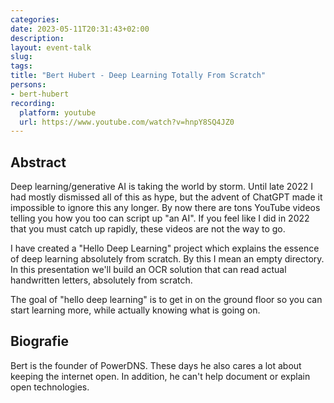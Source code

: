 ```yaml
---
categories:
date: 2023-05-11T20:31:43+02:00
description:
layout: event-talk
slug:
tags:
title: "Bert Hubert - Deep Learning Totally From Scratch"
persons:
- bert-hubert
recording:
  platform: youtube
  url: https://www.youtube.com/watch?v=hnpY8SQ4JZ0
---
```


## Abstract

Deep learning/generative AI is taking the world by storm. Until late 2022 I had mostly dismissed all of this as hype, but the advent of ChatGPT made it impossible to ignore this any longer. By now there are tons YouTube videos telling you how you too can script up "an AI". If you feel like I did in 2022 that you must catch up rapidly, these videos are not the way to go.

I have created a "Hello Deep Learning" project which explains the essence of deep learning absolutely from scratch. By this I mean an empty directory. In this presentation we'll build an OCR solution that can read actual handwritten letters, absolutely from scratch.

The goal of "hello deep learning" is to get in on the ground floor so you can start learning more, while actually knowing what is going on.

## Biografie

Bert is the founder of PowerDNS. These days he also cares a lot about keeping the internet open. In addition, he can't help document or explain open technologies.
